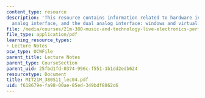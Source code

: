 ```yaml
---
content_type: resource
description: 'This resource contains information related to hardware inputs, the dual
  analog interface, and the dual analog interface: windows and virtual.'
file: /media/courses/21m-380-music-and-technology-live-electronics-performance-practices-spring-2011/f618679efa9800ae85ed349bdf8862d6_MIT21M_380S11_lec04.pdf
file_type: application/pdf
learning_resource_types:
- Lecture Notes
ocw_type: OCWFile
parent_title: Lecture Notes
parent_type: CourseSection
parent_uid: 25fbd1fd-0374-996c-f551-1b1dd2edb624
resourcetype: Document
title: MIT21M_380S11_lec04.pdf
uid: f618679e-fa98-00ae-85ed-349bdf8862d6
---
```

